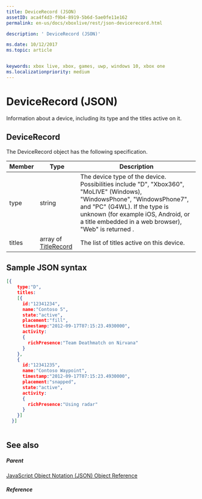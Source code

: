 ```yaml
---
title: DeviceRecord (JSON)
assetID: aca4f4d3-f9b4-8919-5b6d-5ae0fe11e162
permalink: en-us/docs/xboxlive/rest/json-devicerecord.html

description: ' DeviceRecord (JSON)'

ms.date: 10/12/2017
ms.topic: article


keywords: xbox live, xbox, games, uwp, windows 10, xbox one
ms.localizationpriority: medium
---
```



# DeviceRecord (JSON)
Information about a device, including its type and the titles active on it. 
<a id="ID4EN"></a>

 
## DeviceRecord
 
The DeviceRecord object has the following specification.
 
| Member| Type| Description| 
| --- | --- | --- | 
| type| string| The device type of the device. Possibilities include "D", "Xbox360", "MoLIVE" (Windows), "WindowsPhone", "WindowsPhone7", and "PC" (G4WL). If the type is unknown (for example iOS, Android, or a title embedded in a web browser), "Web" is returned .| 
| titles| array of [TitleRecord](json-titlerecord.md)| The list of titles active on this device.| 
  
<a id="ID4EWB"></a>

 
## Sample JSON syntax
 

```json
[{
    type:"D",
    titles:
    [{
      id:"12341234",
      name:"Contoso 5",
      state:"active",
      placement:"fill",
      timestamp:"2012-09-17T07:15:23.4930000",
      activity:
      {
        richPresence:"Team Deathmatch on Nirvana"
      }
    },
    {
      id:"12341235",
      name:"Contoso Waypoint",
      timestamp:"2012-09-17T07:15:23.4930000",
      placement:"snapped",
      state:"active",
      activity:
      {
        richPresence:"Using radar"
      }
    }]
  }]
    
```

  
<a id="ID4E6B"></a>

 
## See also
 
<a id="ID4EBC"></a>

 
##### Parent 

[JavaScript Object Notation (JSON) Object Reference](atoc-xboxlivews-reference-json.md)

  
<a id="ID4ENC"></a>

 
##### Reference   